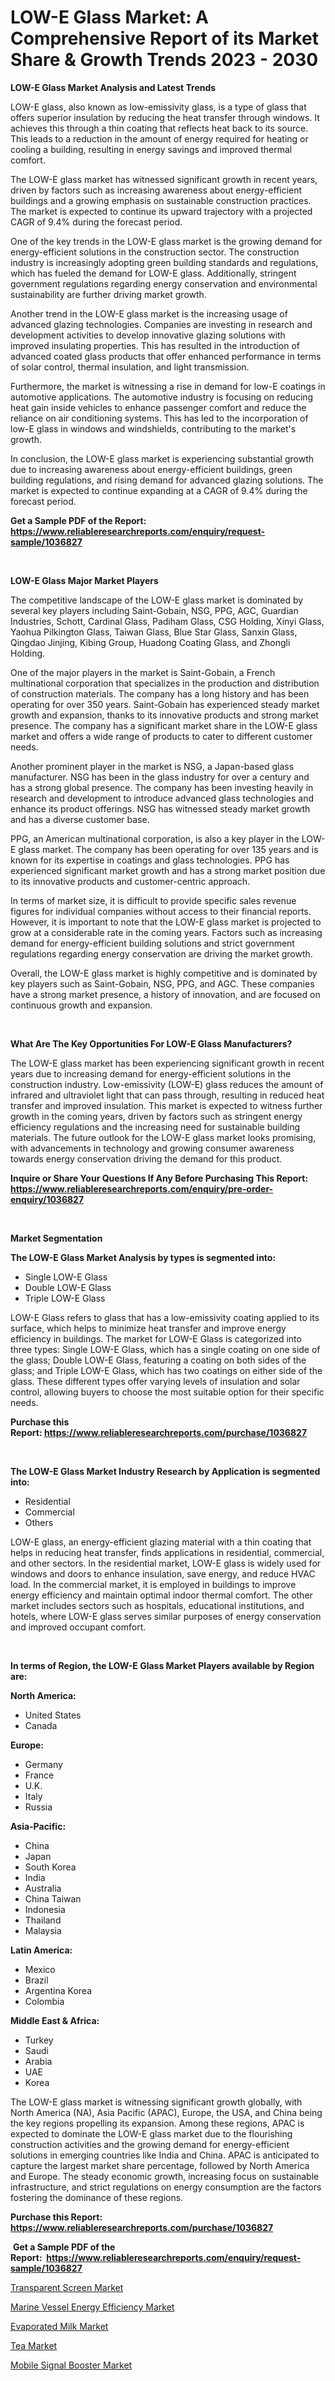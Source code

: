 <p><h1>LOW-E Glass Market: A Comprehensive Report of its Market Share & Growth Trends 2023 - 2030</h1></p><p><strong>LOW-E Glass Market Analysis and Latest Trends</strong></p>
<p><p>LOW-E glass, also known as low-emissivity glass, is a type of glass that offers superior insulation by reducing the heat transfer through windows. It achieves this through a thin coating that reflects heat back to its source. This leads to a reduction in the amount of energy required for heating or cooling a building, resulting in energy savings and improved thermal comfort.</p><p>The LOW-E glass market has witnessed significant growth in recent years, driven by factors such as increasing awareness about energy-efficient buildings and a growing emphasis on sustainable construction practices. The market is expected to continue its upward trajectory with a projected CAGR of 9.4% during the forecast period.</p><p>One of the key trends in the LOW-E glass market is the growing demand for energy-efficient solutions in the construction sector. The construction industry is increasingly adopting green building standards and regulations, which has fueled the demand for LOW-E glass. Additionally, stringent government regulations regarding energy conservation and environmental sustainability are further driving market growth.</p><p>Another trend in the LOW-E glass market is the increasing usage of advanced glazing technologies. Companies are investing in research and development activities to develop innovative glazing solutions with improved insulating properties. This has resulted in the introduction of advanced coated glass products that offer enhanced performance in terms of solar control, thermal insulation, and light transmission.</p><p>Furthermore, the market is witnessing a rise in demand for low-E coatings in automotive applications. The automotive industry is focusing on reducing heat gain inside vehicles to enhance passenger comfort and reduce the reliance on air conditioning systems. This has led to the incorporation of low-E glass in windows and windshields, contributing to the market's growth.</p><p>In conclusion, the LOW-E glass market is experiencing substantial growth due to increasing awareness about energy-efficient buildings, green building regulations, and rising demand for advanced glazing solutions. The market is expected to continue expanding at a CAGR of 9.4% during the forecast period.</p></p>
<p><strong>Get a Sample PDF of the Report:&nbsp; <a href="https://www.reliableresearchreports.com/enquiry/request-sample/1036827">https://www.reliableresearchreports.com/enquiry/request-sample/1036827</a></strong></p>
<p>&nbsp;</p>
<p><strong>LOW-E Glass Major Market Players</strong></p>
<p><p>The competitive landscape of the LOW-E glass market is dominated by several key players including Saint-Gobain, NSG, PPG, AGC, Guardian Industries, Schott, Cardinal Glass, Padiham Glass, CSG Holding, Xinyi Glass, Yaohua Pilkington Glass, Taiwan Glass, Blue Star Glass, Sanxin Glass, Qingdao Jinjing, Kibing Group, Huadong Coating Glass, and Zhongli Holding.</p><p>One of the major players in the market is Saint-Gobain, a French multinational corporation that specializes in the production and distribution of construction materials. The company has a long history and has been operating for over 350 years. Saint-Gobain has experienced steady market growth and expansion, thanks to its innovative products and strong market presence. The company has a significant market share in the LOW-E glass market and offers a wide range of products to cater to different customer needs.</p><p>Another prominent player in the market is NSG, a Japan-based glass manufacturer. NSG has been in the glass industry for over a century and has a strong global presence. The company has been investing heavily in research and development to introduce advanced glass technologies and enhance its product offerings. NSG has witnessed steady market growth and has a diverse customer base.</p><p>PPG, an American multinational corporation, is also a key player in the LOW-E glass market. The company has been operating for over 135 years and is known for its expertise in coatings and glass technologies. PPG has experienced significant market growth and has a strong market position due to its innovative products and customer-centric approach.</p><p>In terms of market size, it is difficult to provide specific sales revenue figures for individual companies without access to their financial reports. However, it is important to note that the LOW-E glass market is projected to grow at a considerable rate in the coming years. Factors such as increasing demand for energy-efficient building solutions and strict government regulations regarding energy conservation are driving the market growth.</p><p>Overall, the LOW-E glass market is highly competitive and is dominated by key players such as Saint-Gobain, NSG, PPG, and AGC. These companies have a strong market presence, a history of innovation, and are focused on continuous growth and expansion.</p></p>
<p>&nbsp;</p>
<p><strong>What Are The Key Opportunities For LOW-E Glass Manufacturers?</strong></p>
<p><p>The LOW-E glass market has been experiencing significant growth in recent years due to increasing demand for energy-efficient solutions in the construction industry. Low-emissivity (LOW-E) glass reduces the amount of infrared and ultraviolet light that can pass through, resulting in reduced heat transfer and improved insulation. This market is expected to witness further growth in the coming years, driven by factors such as stringent energy efficiency regulations and the increasing need for sustainable building materials. The future outlook for the LOW-E glass market looks promising, with advancements in technology and growing consumer awareness towards energy conservation driving the demand for this product.</p></p>
<p><strong>Inquire or Share Your Questions If Any Before Purchasing This Report: <a href="https://www.reliableresearchreports.com/enquiry/pre-order-enquiry/1036827">https://www.reliableresearchreports.com/enquiry/pre-order-enquiry/1036827</a></strong></p>
<p>&nbsp;</p>
<p><strong>Market Segmentation</strong></p>
<p><strong>The LOW-E Glass Market Analysis by types is segmented into:</strong></p>
<p><ul><li>Single LOW-E Glass</li><li>Double LOW-E Glass</li><li>Triple LOW-E Glass</li></ul></p>
<p><p>LOW-E Glass refers to glass that has a low-emissivity coating applied to its surface, which helps to minimize heat transfer and improve energy efficiency in buildings. The market for LOW-E Glass is categorized into three types: Single LOW-E Glass, which has a single coating on one side of the glass; Double LOW-E Glass, featuring a coating on both sides of the glass; and Triple LOW-E Glass, which has two coatings on either side of the glass. These different types offer varying levels of insulation and solar control, allowing buyers to choose the most suitable option for their specific needs.</p></p>
<p><strong>Purchase this Report:&nbsp;<a href="https://www.reliableresearchreports.com/purchase/1036827">https://www.reliableresearchreports.com/purchase/1036827</a></strong></p>
<p>&nbsp;</p>
<p><strong>The LOW-E Glass Market Industry Research by Application is segmented into:</strong></p>
<p><ul><li>Residential</li><li>Commercial</li><li>Others</li></ul></p>
<p><p>LOW-E glass, an energy-efficient glazing material with a thin coating that helps in reducing heat transfer, finds applications in residential, commercial, and other sectors. In the residential market, LOW-E glass is widely used for windows and doors to enhance insulation, save energy, and reduce HVAC load. In the commercial market, it is employed in buildings to improve energy efficiency and maintain optimal indoor thermal comfort. The other market includes sectors such as hospitals, educational institutions, and hotels, where LOW-E glass serves similar purposes of energy conservation and improved occupant comfort.</p></p>
<p>&nbsp;</p>
<p><strong>In terms of Region, the LOW-E Glass Market Players available by Region are:</strong></p>
<p>
    <p> <strong> North America: </strong>
        <ul>
            <li>United States</li>
            <li>Canada</li>
        </ul>
        </p> 
    <p> <strong> Europe: </strong>
        <ul>
            <li>Germany</li>
            <li>France</li>
            <li>U.K.</li>
            <li>Italy</li>
            <li>Russia</li>
        </ul>
        </p> 
    <p> <strong> Asia-Pacific: </strong>
        <ul>
            <li>China</li>
            <li>Japan</li>
            <li>South Korea</li>
            <li>India</li>
            <li>Australia</li>
            <li>China Taiwan</li>
            <li>Indonesia</li>
            <li>Thailand</li>
            <li>Malaysia</li>
        </ul>
        </p> 
    <p> <strong> Latin America: </strong>
        <ul>
            <li>Mexico</li>
            <li>Brazil</li>
            <li>Argentina Korea</li>
            <li>Colombia</li>
        </ul>
        </p> 
    <p> <strong> Middle East & Africa: </strong>
        <ul>
            <li>Turkey</li>
            <li>Saudi</li>
            <li>Arabia</li>
            <li>UAE</li>
            <li>Korea</li>
        </ul>
    </p>
    </p>
<p><p>The LOW-E glass market is witnessing significant growth globally, with North America (NA), Asia Pacific (APAC), Europe, the USA, and China being the key regions propelling its expansion. Among these regions, APAC is expected to dominate the LOW-E glass market due to the flourishing construction activities and the growing demand for energy-efficient solutions in emerging countries like India and China. APAC is anticipated to capture the largest market share percentage, followed by North America and Europe. The steady economic growth, increasing focus on sustainable infrastructure, and strict regulations on energy consumption are the factors fostering the dominance of these regions.</p></p>
<p><strong>Purchase this Report: <a href="https://www.reliableresearchreports.com/purchase/1036827">https://www.reliableresearchreports.com/purchase/1036827</a></strong></p>
<p>&nbsp;<strong>Get a Sample PDF of the Report:&nbsp;&nbsp;<a href="https://www.reliableresearchreports.com/enquiry/request-sample/1036827">https://www.reliableresearchreports.com/enquiry/request-sample/1036827</a></strong></p>
<p><strong></strong></p>
<p><p><a href="https://medium.com/@taraktanay7654/transparent-screen-market-outlook-industry-overview-and-forecast-2023-to-2030-e1d8e23a1977">Transparent Screen Market</a></p><p><a href="https://medium.com/@marcoslemke2023/marine-vessel-energy-efficiency-market-size-market-outlook-and-market-forecast-2023-to-2030-c237b43f1d8f">Marine Vessel Energy Efficiency Market</a></p><p><a href="https://medium.com/@candaceking17/evaporated-milk-market-furnishes-information-on-market-share-market-trends-and-market-growth-4007a538a1e3">Evaporated Milk Market</a></p><p><a href="https://medium.com/@kyliebodei/tea-market-comprehensive-assessment-by-type-application-and-geography-d3269ab1cbb5">Tea Market</a></p><p><a href="https://medium.com/@amandagarza17/mobile-signal-booster-market-outlook-industry-overview-and-forecast-2023-to-2030-e5803e398cfa">Mobile Signal Booster Market</a></p></p>